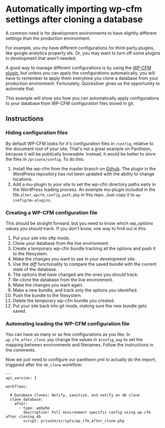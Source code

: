 # Automatically importing wp-cfm settings after cloning a database

A common need is for development environments to have slightly different settings than the production environment.

For example, you my have different configurations for third-party plugins, like google analytics property ids.  Or, you
may want to turn off some plugins in development that aren't needed.

A good way to manage different configurations is by using the [WP-CFM plugin](https://wordpress.org/plugins/wp-cfm/), but
unless you can apply the configurations automatically, you will have to remember to apply them everytime you clone a database
from your production environment.  Fortunately, Quicksilver gives us the opportunity to automate that.

This example will show you how you can automatically apply configurations to your database from WP-CFM configuration files
stored in git.
 
## Instructions

### Hiding configuration files

By default WP-CFM looks for it's configuration files in `/config`, relative to the document root of your site.  That's
not a great example on Pantheon, because it will be publically browsable. Instead, it would be better to store the files
in `/private/config`.  To do this:

1. Install the wp-cfm from the master branch on [Github](https://github.com/forumone/wp-cfm).  The
   plugin in the WordPress repository has not been updated with the ability to change locations.
2. Add a mu-plugin to your site to set the wp-cfm directory paths early in the WordPress loading process.  An example mu-plugin
   included in the file `alter_wpcfm_config_path.php` in this repo.  Just copy it to `wp-config/mu-plugins`.
   
### Creating a WP-CFM configuration file

This should be straight forward, but you need to know which _wp_options_ values you should track.  If you don't know, one way to
find out is this:

1. Put your site into sftp mode.
1. Clone your database from the live environment.
2. Create a temporary wp-cfm bundle tracking all the options and push it to the filesystem.
3. Make the changes you want to see in your development site.
4. Use the _diff_ functionality to compare the saved bundle with the current state of the database.
5. The options that have changed are the ones you should track.
6. Re-clone the database from the live environment.
7. Make the changes you want again.
8. Make a new bundle, and track only the options you identified.
9. Push the bundle to the filesystem.
10. Delete the temporary wp-cfm bundle you created.
11. Put your site back into git mode, making sure the new bundle gets saved.

### Automating loading the WP-CFM configuration file

You can have as many or as few configurations as you like.  In `wp_cfm_after_clone.php` change the values in `$config_map` to
set the mapping between environments and filenames.  Follow the instructions in the comments.

Now we just need to configure our pantheon.yml to actually do the import, triggered after the `db_clone` workflow:

```
---
api_version: 1

workflows:

  # Database Clones: Notify, sanitize, and notify on db clone
  clone_database:
    after:
      - type: webphp
        description: Pull environment specific config using wp-cfm after cloning db
        script: private/scripts/wp_cfm_after_clone.php
```
